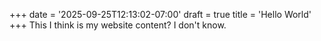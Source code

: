 +++
date = '2025-09-25T12:13:02-07:00'
draft = true
title = 'Hello World'
+++
This I think is my website content? I don't know.